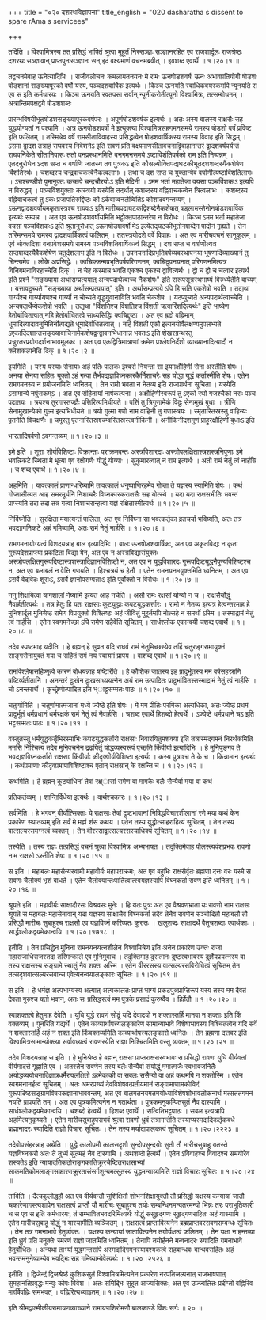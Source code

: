 +++
title = "०२० दशरथविज्ञापना"
title_english = "020 dasharatha s dissent to spare rAma s servicees"

+++


तदिति । विश्वामित्रस्य तत् प्रसिद्धं भाषितं श्रुत्वा मुहूर्तं
निस्सञ्ज्ञः सञ्ज्ञानरहित एव राजशार्दूलः राजश्रेष्ठः दशरथः सञ्ज्ञावान्
प्राप्तपुनःसञ्ज्ञानः सन् इदं वक्ष्यमाणं वचनमब्रवीत् । इवशब्द एवार्थे  ॥ 
१।२०।१  ॥   

  

तद्वचनमेवाह ऊनेत्यादिभिः । राजीवलोचनः कमलायतनयनः मे रामः ऊनषोडशवर्षः ऊनः
अभावप्रतियोगी षोडशः षोडशानां सङ्ख्यापूरको वर्षो यस्य, पञ्चदशवार्षिक
इत्यर्थः । किञ्च ऊनयति स्वाधिकवयस्कमपि न्यूनयति स एव स इति कर्मधारयः ।
किञ्च ऊनयति स्वतपसा सर्वान् न्यूनीकरोतीत्यूनो विश्वामित्रः, तत्सम्बोधनम्
। अत्रान्तिमपक्षद्वये षोडशशब्दः  

प्रारम्भविषयीभूतषोडशसङ्ख्यापूरकवर्षपरः । अपूर्णषोडशवर्षक इत्यर्थः । अतः
अस्य बालस्य राक्षसैः सह युद्धयोग्यतां न पश्यामि । अत्र ऊनषोडशवर्षो मे
इत्युक्त्या विश्वामित्रसहगमनसमये रामस्य षोडशो वर्षं प्रविष्ट इति फलितम्
। तस्मिन्नेव वर्षे रामसीताविवाहस्य प्रसिद्धत्वेन षोडशवार्षिकस्य रामस्य
विवाह इति सिद्धम् । ऽसमा द्वादश तत्राहं राघवस्य निवेशनेऽ इति रावणं प्रति
वक्ष्यमाणसीतावचनाद्विवाहानन्तरं द्वादशवर्षपर्यन्तं राघवनिकेते सीतानिवासः
ततो वनप्रस्थानमिति वनगमनसमये ऽष्टाविशंतिवर्षको राम इति निष्पन्नम् ।
एतदनुरोधेन ऽदश सप्त च वर्षाणि जातस्य तव पुत्रकऽ इति
कौसल्योक्तिपद्यघटकीभूतदशशब्दस्यैकशेषेण विंशतिरर्थः । चशब्दस्य
चन्द्रवाचकत्वेनैकत्वलाभः । तथा च दश सप्त च युक्तान्येव
वर्षाणीत्यष्टाविंशतिलाभः । ऽचश्चण्डीशे पुमानुक्तः कच्छपे चन्द्रचौरयोःऽ
इति मेदिनी । ऽमम भर्ता महातेजा वयसा पञ्चविंशकःऽ इत्यपि न विरुद्धम् ।
पञ्चविंशयुक्ताः कास्त्रयो यस्येति तदर्थात् कशब्दस्य वह्निवाचकत्वेन
त्रित्वलाभः । कशब्दस्य वह्निवाचकत्वं तु ऽकः प्रजापतिरुद्दिष्टः को
ऽर्कवाय्वनलेष्वितिऽ कोशादवगन्तव्यम् । ऽऊनद्वादशवर्षोयमकृतास्त्रश्च
राघवःऽ इति मारीचपद्यघटकद्विशब्देनैकशेषात् षड्लाभस्तेनोनषोडशवार्षिक
इत्यर्थः सम्पन्नः । अत एव ऊनषोडशवर्षोयमिति भट्टोक्तपाठान्तरेण न विरोधः ।
किञ्च ऽमम भर्ता महातेजा वयसा पञ्चविंशकःऽ इति श्रुतानुरोधात् ऽऊनषोडशवर्षो
मेऽ इत्येतद्घटकीभूतोनशब्देन पादोनं गृह्यते । तेन तस्मिन्समये रामस्य
द्वादशवार्षिकत्वं फलितम् । ततस्त्रयोदशे वर्षे विवाहः । अत एव मारीचवचनं
सानुकूलम् । एवं चोक्तदिशा वनप्रवेशसमये रामस्य पञ्चविंशतिवार्षिकत्वं
सिद्धम् । दश सप्त च वर्षाणीत्यत्र सप्तशब्दस्यैवैकशेषेण चतुर्दशलाभ इति न
विरोधः । उपनयनादिप्रभृतिवर्षव्यवस्थापनया भूषणादिव्याख्यानं तु चिन्त्यमेव
। लोके अप्रसिद्धेः । क्वचिज्जन्मप्रभृतिवर्षपरिगणनम्, क्वचिदुपनयनात्
परिगणनमित्यत्र विनिगमनाविरहाच्चेति दिक् । न चेह कस्मान्न भवति एकश्च
एकश्च द्वावित्यर्थः । द्वौ च द्वौ च चत्वार इत्यर्थ इति प्रश्ने
"सङ्ख्याया अर्थासम्प्रत्ययात् अन्यपदार्थत्वाच्च नैकशेषः" इति
सरूपसूत्रस्थभाष्यं विरुध्येतेति वाच्यम् । यत्तावदुच्यते "सङ्ख्याया
अर्थासम्प्रत्ययात्" इति । अर्थासम्प्रत्यये ऽपि हि सति एकशेषो भवति ।
तद्यथा गार्ग्यश्च गार्ग्यायणश्च गार्ग्यौ न चोच्यते वृद्धयुवानाविति भवति
चैकशेषः । यदप्युच्यते अन्यपदार्थत्वाच्चेति । अन्यपदार्थेप्येकशेषो भवति ।
तद्यथा "विंशतिश्च विंशतिश्च विंशती चत्वारिंशदित्यर्थः" इति भाष्येण
हेतोर्बाधितत्वात् नहि हेतोर्बाधितत्वे साध्यसिद्धिः क्वचिद्दृष्टा । अत एव
ह्रदो वह्निमान् धूमादित्यादावनुमितिर्नोत्पद्यते धूमादेर्बाधितत्वात् ।
नहि विंशती एकौ इत्यनयोर्वैलक्षण्यमुपलभ्यते
ऽएकादिदशान्तसङ्ख्यावाचिनामेकशेषद्वन्द्वावनभिधानान्न भवतःऽ इति
शेखरग्रन्थस्तु प्रचुरतरप्रयोगदर्शनाभावमूलकः । अत एव एकद्वित्रिमात्राणां
क्रमेण प्रश्लेषनिर्देशो व्याख्यानादित्यादौ न क्लेशकल्पनेति दिक्  ॥ 
१।२०।२  ॥   

  

इयमिति । यस्य यस्याः सेनायाः अहं पतिः पालकः ईश्वरो नियन्ता सा
इयमक्षौहिणी सेना अस्तीति शेषः । अनया सेनया सहितः युक्तो ऽहं गत्वा
तैर्भवद्यज्ञविघ्नकारकैर्निशाचरैः सह योद्धा युद्धं कर्तास्मीति शेषः। एतेन
रामगमनस्य न प्रयोजनमिति ध्वनितम् । तेन रामो भवता न नेतव्य इति
राजप्रार्थना सूचिता । यस्येति ऽसामान्ये नपुंसकम्ऽ । अत एव संहितायां
नार्षकल्पना । अक्षौहिणीस्वरूपं तु ऽएको रथो गजश्चैको नराः पञ्च पदातयः ।
त्रयश्च तुरगास्तज्ज्ञैः पत्तिरित्यभिधीयते  ॥  पत्तिं तु त्रिगुणामेकं
विदुः सेनामुखं बुधाः । त्रीणि सेनामुखान्येको गुल्म इत्यभिधीयते  ॥  त्रयो
गुल्मा गणो नाम वाहिनी तु गणास्त्रयः । स्मृतास्तिस्रस्तु वाहिन्यः पृतनेति
विचक्षणैः  ॥  चमूस्तु पृतनास्तिस्रश्चम्वस्तिस्रस्त्वनीकिनी  ॥ 
अनीकिनीदशगुणं प्राहुरक्षौहिणीं बुधाःऽ इति  

भारतादिपर्वणो ऽवगन्तव्यम्  ॥  १।२०।३  ॥   

  

इमे इति । शूराः शौर्यविशिष्टाः विक्रान्ताः पराक्रमवन्तः अस्त्रविशारदाः
अस्त्रोपलक्षितास्त्रशस्त्रनिपुणाः इमे भवन्निकटे स्थिता मे भृत्या एव
रक्षोगणैः योद्धुं योग्याः । सुकुमारत्वात् न राम इत्यर्थः । अतो रामं
नेतुं त्वं नार्हसि । च शब्द एवार्थे  ॥  १।२०।४  ॥   

  

अहमिति । यावत्कालं प्राणान्धरिष्यामि तावत्कालं धनुष्पाणिरहमेव गोप्ता ते
यज्ञस्य स्यामिति शेषः । कथं गोप्तासीत्यत आह समरमूर्धनि निशाचरैः
विघ्नकारकराक्षसैः सह योत्स्ये । यदा यदा राक्षसभीतिः भवन्तं प्राप्स्यति
तदा तदा तत्र गत्वा निशाचरान्हत्वा यज्ञं रक्षितास्मीत्यर्थः  ॥  १।२०।५
 ॥   

  

निर्विघ्नेति । सुरक्षिता मयात्यन्तं पालिता, अत एव निर्विघ्ना सा
भवत्कर्तृका व्रतचर्या भविष्यति, अतः तत्र भवद्यागनिकटे अहं गमिष्यामि, अतः
रामं नेतुं नार्हसि  ॥  १।२०।६  ॥   

  

रामगमनायोग्यत्वं विशदयन्नाह बाल इत्यादिभिः । बालः ऊनषोडशवार्षिकः, अत एव
अकृतविद्यः न कृता गुरूपदेशप्राप्त्या प्रकटिता विद्या येन, अत एव न
अस्त्रविद्यासंयुक्तः
अस्त्रोपलक्षितगुरूपदिष्टास्त्रशस्त्रादिज्ञानविशिष्टो न, अत एव न
युद्धविशारदः गुरूपदिष्टयुद्धनैपुण्यविशिष्टश्च न, अत एव बलाबलं न वेत्ति
गणयति । हिश्चत्रयं च हेतौ । एतेन रामनयनमयुक्तमिति ध्वनितम् । अत एव
ऽसर्वे वेदविदः शूराःऽ, ऽसर्वे ज्ञानोपसम्पन्नाःऽ इति पूर्वोक्तो न विरोधः
 ॥  १।२०।७  ॥   

  

ननु शिक्षयित्वा यागशालां नेष्यामि इत्यत आह नचेति । असौ रामः रक्षसां
योग्यो न च । राक्षसैर्योद्धुं नैवार्हतीत्यर्थः । तत्र हेतुः हि यतः
राक्षसाः कूटयुद्धाः कपटयुद्धकर्त्तारः । रामो न नेतव्य इत्यत्र
हेत्वन्तरमाह हे मुनिशार्दूल मुनिश्रेष्ठ रामेण विप्रयुक्तो विश्लिष्टः अहं
जीवितुं मुहूर्तमपि नोत्सहे न समर्थो ऽस्मि । तस्माद्रामं नेतुं त्वं
नार्हसि । एतेन स्वगमनेच्छा ऽपि रामेण सहैवेति सूचितम् । सार्धश्लोक
एकान्वयी चशब्द एवार्थे  ॥  १।२०।८  ॥   

  

तदेव स्पष्टमाह यदीति । हे ब्रह्मन् हे सुव्रत यदि राघवं रामं
नेतुमिच्छस्येव तर्हि चतुरङ्गसमायुक्तं साङ्गसेनायुक्तं मया च सहितं रामं
नय स्वाश्रमं प्रापय । वाशब्द एवार्थे  ॥  १।२०।९  ॥   

  

रामविश्लेषासहिष्णुत्वे कारणं बोधयन्नाह षष्टिरिति । हे कौशिक जातस्य इह
प्रादुर्भूतस्य मम वर्षसहस्राणि षष्टिर्व्यतीतानि । अनन्तरं दुःखेन
दुःखसाध्ययत्नेन अयं राम उत्पादितः प्रादुर्भावितस्तस्माद्रामं नेतुं त्वं
नार्हसि । चो ऽनन्तरार्थे । कृच्छ्रेणोत्पादित इति भ्ाट्टसम्मतः पाठः  ॥ 
१।२०।१०  ॥   

  

चतुर्णामिति । चतुर्णामात्मजानां मध्ये ज्येष्ठे इति शेषः । मे मम प्रीतिः
परमिका अत्यधिका, अतः ज्येष्ठं प्रथमं प्रादुर्भूतं धर्मप्रधानं धर्मरक्षकं
रामं नेतुं त्वं नैवार्हसि । चशब्द एवार्थे हिशब्दो हेत्वर्थे । ऽज्येष्ठे
धर्मप्रधाने चऽ इति भट्टसम्मतः पाठः  ॥  १।२०।११  ॥   

  

वस्तुतस्तु धर्मयुद्धकर्तृभिरस्माभिः कपटयुद्धकर्तारो राक्षसाः
निवारयितुमशक्या इति तत्रास्मद्गमनं निरर्थकमिति मनसि निश्चित्य तदेव
मुनिवचनेन द्रढयितुं योद्धव्यस्वरूपं पृच्छति किंवीर्या इत्यादिभिः । हे
मुनिपुङ्गव ते भवद्यज्ञविघ्नकर्तारो राक्षसाः किंवीर्याः
कीदृक्वीर्यविशिष्टा इत्यर्थः । कस्य पुत्राश्च ते के च । किन्नामान
इत्यर्थः । कथंप्रमाणाः कीदृक्प्रमाणविशिष्टाश्च एतान् राक्षसान् के
रक्षन्ति च  ॥  १।२०।१२  ॥   

  

कथमिति । हे ब्रह्मन् कूटयोधिनां तेषां रक्ष्ासां रामेण वा मामकैः बलैः
सैन्यैर्वा मया वा कथं  

प्रतिकर्तव्यम् । शान्तिर्विधेया इत्यर्थः । वार्थश्चकारः  ॥  १।२०।१३  ॥   

  

सर्वमिति । हे भगवन् वीर्योत्सिक्ताः ये राक्षसाः तेषां दुष्टभावानां
निषिद्धविचारशीलानां रणे मया कथं केन प्रकारेण स्थातव्यम् इति सर्वं मे
मह्यं शंस कथय । एतेन तस्य युद्धोत्साहराहित्यं सूचितम् । तेन तस्य
वात्सल्यरसमग्नत्वं व्यक्तम् । तेन वीररसाद्वात्सल्यरसस्याधिक्यं सूचितम्
 ॥  १।२०।१४  ॥   

  

तस्येति । तस्य राज्ञः तत्प्रसिद्धं वचनं श्रुत्वा विश्वामित्रः अभ्यभाषत ।
तदुक्तिमेवाह पौलस्त्यवंशप्रभवः रावणो नाम राक्षसो ऽस्तीति शेषः  ॥  १।२०।१५
 ॥   

  

स इति । महाबलः महासैन्यस्वामी महावीर्यः महापराक्रमः, अत एव बहुभिः
राक्षसैर्वृतः ब्रह्मणा दत्तः वरः यस्मै स रावणः त्रैलोक्यं भृशं बाधते ।
एतेन त्रैलोक्यान्तःपातित्वात्स्वयज्ञस्यापि विघ्नकर्ता रावण इति ध्वनितम्
 ॥  १।२०।१६  ॥   

  

श्रूयते इति । महावीर्यः साक्षादौरसः विश्रवसः मुनेः । हि यतः पुत्रः अत एव
वैश्रवणभ्राता यः रावणो नाम राक्षसः श्रूयते स महाबलः महासेनावान् यदा
यज्ञस्य साक्षान्नैव विघ्नकर्ता तदैव तेनैव रावणेन सञ्चोदितौ महाबलौ तौ
प्रसिद्धौ मारीचः सुबाहुश्च राक्षसौ एव यज्ञविघ्नं करिष्यतः कुरुतः ।
खलुशब्दः साक्षादर्थे वैतुचशब्दाः एवार्थकाः । सार्द्धश्लोकद्वयमेकान्वयि
 ॥  १।२०।१७१८  ॥   

  

इतीति । तेन प्रसिद्धेन मुनिना रामनयनयत्नशीलेन विश्वामित्रेण इति अनेन
प्रकारेण उक्तः राजा महाराजाधिराजस्तदा तस्मिन्काले एव मुनिमुवाच ।
तदुक्तिमाह दुरात्मनः दुष्टस्वभावस्य दुर्ज्ञेयप्रयत्नस्य वा तस्य
राक्षसस्य सङ्ग्रामे स्थातुं नैव शक्तः अस्मि । एतेन वीररसस्य
वात्सल्यरसविरोधित्वं सूचितम् तेन तत्सदृशवात्सल्यरसवान्स
एवेत्यनन्वयालङ्कारः सूचितः  ॥  १।२०।१९  ॥   

  

स इति । हे धर्मज्ञ अल्पभाग्यस्य अल्पात् अल्पकालतः प्राप्तं भाग्यं
प्रकटपुत्रप्राप्तिरूपं यस्य तस्य मम दैवतं देवता गुरुश्च यतो भवान्, अतः
सः प्रसिद्धस्त्वं मम पुत्रके प्रसादं कुरुष्वैव । हिर्हेतौ  ॥  १।२०।२०
 ॥   

  

स्वाशक्तत्वे हेतुमाह देवेति । युधि युद्धे रावणं सोढुं यदि देवादयो न
शक्तास्तर्हि मानवा न शक्ताः इति किं वक्तव्यम् । पुनरिति यद्यर्थे । एतेन
काव्यार्थापत्त्यलङ्कारेण सामान्याभावे विशेषाभावस्य निश्चितत्वेन यदि
सर्वे न शक्तास्तर्हि अहं न शक्त इति किंवक्तव्यमिति
काव्यार्थापत्त्यलङ्कारो ध्वनितः । तेन ब्रह्मणा दत्तवर इति
विश्वामित्रसामान्योक्त्या सर्वावध्यत्वं रावणस्येति राज्ञा निश्चितमिति
वस्तु व्यक्तम्  ॥  १।२०।२१  ॥   

  

तदेव विशदयन्नाह स इति । हे मुनिश्रेष्ठ हे ब्रह्मन् राक्षसः
प्राप्तराक्षसस्वभावः स प्रसिद्धो रावणः युधि वीर्यवतां वीर्यमादत्ते
गृह्णाति एव । अतस्तेन रावणेन तस्य बलैः सैन्यैर्वा संयोद्धुं ममात्मजैः
स्वभावजनितैः अयोद्धव्ययोधनादिक्षात्रधर्मैरुपलक्षितो ऽहमेकाकी वा सबलः
ससैन्यो वा अहं कथमपि न शक्तोस्मि । एतेन स्वगमनानर्हत्वं सूचितम् । अतः
अमरप्रख्यं देवविशेषवत्प्रतीयमानं सङ्ग्रामाणामकोविदं
गुरूपदिष्टसङ्ग्रामविषयकज्ञानाभाववन्तम्, अत एव
बालमतनयमतमयोध्याविशेषशोभावलोकनार्थं मत्सततगमनं नयति प्रापयति तम् । अत एव
पुत्रकमित्यनेन न गतार्थता । पुत्रकमनुकम्पितसुतं नैव दास्यामि ।
सार्धश्लोकद्वयमेकान्वयि । चशब्दो हेत्वर्थे । हिशब्द एवार्थे ।
सत्वितिभट्टपाठः । सबल इत्यत्रापि अहमित्यनुकृष्यते । एतेन
मारीचसुबाहुपराभवं श्रुत्वा रावणो ध्रुवं तत्रागन्तेति
तस्याप्यस्मदादिकर्तृकवधे ब्रह्मानादरः स्यादिति राज्ञो विचारः सूचितः ।
तेन तस्य मर्यादापालकत्वं सूचितम्  ॥  १।२०।२२२३  ॥   

  

तदेवोपसंहरन्नाह अथेति । युद्धे कालोपमौ कालसदृशौ सुन्दोपसुन्दयोः सुतौ तौ
मारीचसुबाहू यतस्ते यज्ञविघ्नकरौ अतः ते तुभ्यं सुतमहं नैव दास्यामि ।
अथशब्दो हेत्वर्थे । एतेन ऽविवाहश्च विवादश्च समयोरेव शस्यतेऽ इति
न्यायादतिकठोराङ्गकातिक्रूरचेष्टितराक्षसाभ्यां
साकमतिकोमलाङ्गसकारणक्रूरतासंसर्गशून्यमत्सुतस्य युद्धमन्याय्यमिति राज्ञो
विचारः सूचितः  ॥  १।२०।२४  ॥   

  

ताविति । दैत्यकुलोद्धहौ अत एव वीर्यवन्तौ सुशिक्षितौ शोभनशिक्षायुक्तौ तौ
प्रसिद्धौ यक्षस्य कन्यायां जातौ चकारेणागस्त्यशापेन राक्षसत्वं प्राप्तौ
यौ मारीचः सुबाहुश्च तयोः सम्बन्धिनमन्यतरमन्यो भिन्नः तरः पराभूतिकारी च स
एव स इति कर्मधारयः, तं सम्भावितभवदरिमित्यर्थः योद्धुं ससुहृद्गणः
सुहृद्गणसहितः अहं यास्यामि । एतेन मारीचसुबाहू योद्धुं न यास्यामीति
व्यञ्जितम् । राक्षसत्वं प्राप्तावित्यनेन ब्रह्मप्राप्तवररावणसम्बन्धः
सूचितः । तेन तत्र गमनाभावे हेतुर्व्यक्तः । यक्षस्य कन्यायां जातावित्यनेन
तयोर्यक्षत्वं फलितम् । तेन यक्षा न हन्तव्या इति ध्रुवं प्रति मनूक्तेः
स्मरणं राज्ञो जातमिति ध्वनितम् । तेनापि तयोर्हनने मन्वनादरः स्यादिति
गमनाभावे हेतुर्बोधितः । अन्यथा ताभ्यां युद्धमन्तरापि
अस्मदादिगमनस्यावश्यकत्वे सहबान्धवः बान्धवसहितः अहं भवन्तमनुनेष्याम्येव
भवद्भिः सह गमिष्याम्येवेत्यर्थः  ॥  १।२०।२५२६  ॥   

  

इतीति । द्विजेन्द्रं द्विजश्रेष्ठं कुशिकसुतं विश्वामित्रमित्यनेन
प्रकारेण नरपतिजल्पनात् राजभाषणात् सुमहानतिप्रवृद्धः मन्युः कोपः विवेश ।
अतः समिद्भिः सुहुत आज्यसिक्तः, अत एव उज्ज्वलितः प्रदीप्तो वह्निरिव
महर्षिवह्निः समभवत् । वह्निरित्यध्याहृतम्  ॥  १।२०।२७  ॥   

  

इति श्रीमद्वाल्मीकीयरामायणव्याख्याने रामायणशिरोमणौ बालकाण्डे विंशः सर्गः
 ॥  २०  ॥   

  

  


